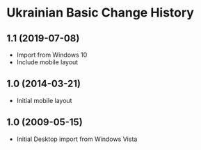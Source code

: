 Ukrainian Basic Change History
==============================

1.1 (2019-07-08)
----------------
* Import from Windows 10
* Include mobile layout

1.0 (2014-03-21)
----------------
* Initial mobile layout

1.0 (2009-05-15)
----------------------
* Initial Desktop import from Windows Vista
